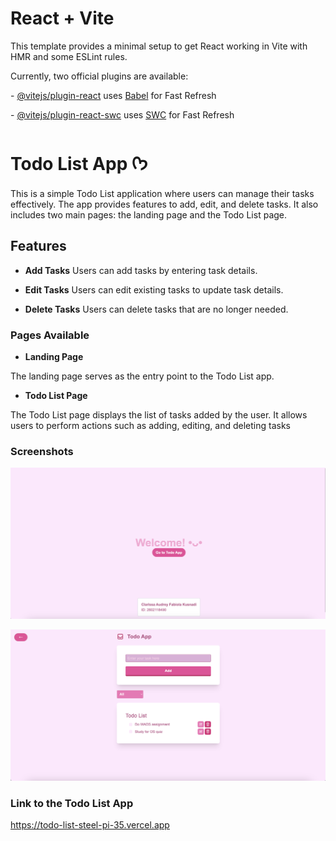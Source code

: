 # React + Vite

This template provides a minimal setup to get React working in Vite with HMR and some ESLint rules.

Currently, two official plugins are available:

\- [@vitejs/plugin-react](https://github.com/vitejs/vite-plugin-react/blob/main/packages/plugin-react/README.md) uses [Babel](https://babeljs.io/) for Fast Refresh

\- [@vitejs/plugin-react-swc](https://github.com/vitejs/vite-plugin-react-swc) uses [SWC](https://swc.rs/) for Fast Refresh



# Todo List App ᡣ𐭩

This is a simple Todo List application where users can manage their tasks effectively. The app provides features to add, edit, and delete tasks. It also includes two main pages: the landing page and the Todo List page.



## Features

- **Add Tasks**
  Users can add tasks by entering task details.

- **Edit Tasks**
  Users can edit existing tasks to update task details.

- **Delete Tasks**
  Users can delete tasks that are no longer needed.



### Pages Available

- **Landing Page**

The landing page serves as the entry point to the Todo List app. 

- **Todo List Page**

The Todo List page displays the list of tasks added by the user. It allows users to perform actions such as adding, editing, and deleting tasks



### Screenshots

![Landing-page](/assets/Landing-page.png)

![Todolist-page](/assets/Todolist-page.png)



### **Link to the Todo List App**

https://todo-list-steel-pi-35.vercel.app
